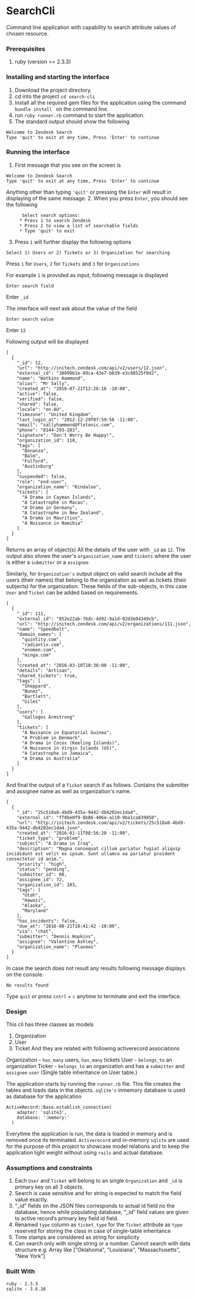 # SearchCli

Command line application with capability to search attribute values of chosen resource.

### Prerequisites
1. ruby (version >= 2.3.3)
### Installing and starting the interface
1. Download the project directory.
2. cd into the project `cd search-cli`
3. Install all the required gem files for the application using the command `bundle install ` on the command line.
4. run `ruby runner.rb` command to start the application.
5. The standard output should show the following
```
Welcome to Zendesk Search
Type 'quit' to exit at any time, Press 'Enter' to continue
```

### Running the interface
1. First message that you see on the screen is
```
Welcome to Zendesk Search
Type 'quit' to exit at any time, Press 'Enter' to continue
```
Anything other than typing `'quit'` or pressing the `Enter` will result in displaying of the same message.
2. When you press `Enter`, you should see the following
```
      Select search options:
	 * Press 1 to search Zendesk
	 * Press 2 to view a list of searchable fields
	 * Type 'quit' to exit
```
3. Press `1` will further display the following options
```
Select 1) Users or 2) Tickets or 3) Organization for searching
```
Press `1` for `Users`, `2` for `Tickets` and `3` for `Organizations`

For example `1` is provided as input, following message is displayed
```
Enter search field
```
Enter `_id`

The interface will next ask about the value of the field

```
Enter search value
```
Enter `12`

Following output will be displayed

```
[
  {
    "_id": 12,
    "url": "http://initech.zendesk.com/api/v2/users/12.json",
    "external_id": "38899b1e-89ca-43e7-b039-e3c88525f0d2",
    "name": "Watkins Hammond",
    "alias": "Mr Sally",
    "created_at": "2016-07-21T12:26:16 -10:00",
    "active": false,
    "verified": false,
    "shared": false,
    "locale": "en-AU",
    "timezone": "United Kingdom",
    "last_login_at": "2012-12-29T07:59:56 -11:00",
    "email": "sallyhammond@flotonic.com",
    "phone": "8144-293-283",
    "signature": "Don't Worry Be Happy!",
    "organization_id": 110,
    "tags": [
      "Bonanza",
      "Balm",
      "Fulford",
      "Austinburg"
    ],
    "suspended": false,
    "role": "end-user",
    "organization_name": "Kindaloo",
    "tickets": [
      "A Drama in Cayman Islands",
      "A Catastrophe in Macau",
      "A Drama in Germany",
      "A Catastrophe in New Zealand",
      "A Drama in Mauritius",
      "A Nuisance in Namibia"
    ]
  }
]
```
Returns an array of object(s)
All the details of the user with `_id` as `12`. The output also shows the user's `organization_name` and `tickets` where the user is either a `submitter` or a `assignee`

Similarly, for `Organization's` output object on valid search include all the users (their names) that belong to the organization as well as tickets (their subjects) for the organization. These fields of the sub-objects, in this case `User` and `Ticket` can be added based on requirements.

```
[
  {
    "_id": 111,
    "external_id": "852e22ab-76dc-4d92-9a1d-02d3e04349cb",
    "url": "http://initech.zendesk.com/api/v2/organizations/111.json",
    "name": "Speedbolt",
    "domain_names": [
      "quintity.com",
      "radiantix.com",
      "enomen.com",
      "minga.com"
    ],
    "created_at": "2016-03-10T10:36:00 -11:00",
    "details": "Artisan",
    "shared_tickets": true,
    "tags": [
      "Sheppard",
      "Nunez",
      "Bartlett",
      "Giles"
    ],
    "users": [
      "Gallegos Armstrong"
    ],
    "tickets": [
      "A Nuisance in Equatorial Guinea",
      "A Problem in Denmark",
      "A Drama in Cocos (Keeling Islands)",
      "A Nuisance in Virgin Islands (US)",
      "A Catastrophe in Jamaica",
      "A Drama in Australia"
    ]
  }
]
```
And final the output of a `Ticket` search if as follows. Contains the submitter and assignee name as well as organization's name.

```
[
  {
    "_id": "25c518a8-4bd9-435a-9442-db4202ec1da4",
    "external_id": "ff8be0f9-8b86-406e-a110-9ba1ca839850",
    "url": "http://initech.zendesk.com/api/v2/tickets/25c518a8-4bd9-435a-9442-db4202ec1da4.json",
    "created_at": "2016-01-11T08:56:20 -11:00",
    "ticket_type": "problem",
    "subject": "A Drama in Iraq",
    "description": "Magna consequat cillum pariatur fugiat aliquip incididunt est velit ex ipsum. Sunt ullamco ea pariatur proident consectetur id anim.",
    "priority": "high",
    "status": "pending",
    "submitter_id": 60,
    "assignee_id": 72,
    "organization_id": 103,
    "tags": [
      "Utah",
      "Hawaii",
      "Alaska",
      "Maryland"
    ],
    "has_incidents": false,
    "due_at": "2016-08-21T10:41:42 -10:00",
    "via": "chat",
    "submitter": "Dennis Hopkins",
    "assignee": "Valentine Ashley",
    "organization_name": "Plasmos"
  }
]
```

In case the search does not result any results following message displays on the console.
```
No results found
```
Type `quit` or press `cntrl` + `c` anytime to terminate and exit the interface.

### Design
This cli has three classes as models
1. Organization
2. User
3. Ticket
And they are related with following activerecord associations

Organization - `has_many` users, `has_many` tickets
User - `belongs_to` an organization
Ticker - `belongs_to` an organization and has a `submitter` and `assignee` `user` (Single table inheritance on User table.)

The application starts by running the `runner.rb` file. This file creates the tables and loads data in the objects. `sqlite's` inmemory database is used as database for the application

```
ActiveRecord::Base.establish_connection(
    adapter: 'sqlite3',
    database: ':memory:'
  )
```

Everytime the application is run, the data is loaded in memory and is removed once its terminated.
`Activerecord` and in-memory `sqlite` are used for the purpose of this project to showcase model relations and to keep the application light weight without using `rails` and actual database.

### Assumptions and constraints
1. Each `User` and `Ticket` will belong to an single `Organization` and `_id` is primary key on all 3 objects.
2. Search is case sensitive and for string is expected to match the field value exactly.
2. “_id” fields on the JSON files corresponds to actual id field no the database, hence while populating database, “_id” field values are given to active record’s primary key field id field.
3. Renamed `type` column as `ticket_type` for the `Ticket` attribute as `type` reserved for storing the class in case of single-table inheritance
4. Time stamps are considered as string for simplicity
5. Can search only with single string or a number. Cannot search with data structure e.g. Array like  ["Oklahoma", "Louisiana", "Massachusetts", "New York”]

### Built With
```
ruby - 2.3.3
sqlite - 3.6.16
```
